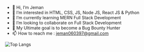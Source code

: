 - 👋 Hi, I’m Jeman
- 👀 I’m interested in HTML, CSS, JS, Node JS, React JS & Python
- 🌱 I’m currently learning MERN Full Stack Development
- 💞️ I’m looking to collaborate on Full Stack Development
- 💞️ My Ultimate goal is to become a Bug Bounty Hunter
- 📫 How to reach me : jeman060397@gmail.com

![Top Langs](https://github-readme-stats.vercel.app/api/top-langs/?username=Jeman-Kumar-97-06&layout=compact&langs_count=6&hide=html,css)

<!---
Jeman-Kumar-97-06/Jeman-Kumar-97-06 is a ✨ special ✨ repository because its `README.md` (this file) appears on your GitHub profile.
You can click the Preview link to take a look at your changes.
--->
